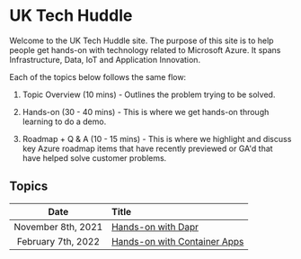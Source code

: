 # UK Tech Huddle

Welcome to the UK Tech Huddle site. The purpose of this site is to help people get hands-on with technology related to Microsoft Azure. It spans Infrastructure, Data, IoT and Application Innovation.

Each of the topics below follows the same flow:

1. Topic Overview (10 mins) - Outlines the problem trying to be solved.

1. Hands-on (30 - 40 mins) - This is where we get hands-on through learning to do a demo.

1. Roadmap + Q & A (10 - 15 mins) - This is where we highlight and discuss key Azure roadmap items that have recently previewed or GA'd that have helped solve customer problems.

## Topics

| **Date**	| **Title**
|:---:|:---|
| November 8th, 2021 | [Hands-on with Dapr](https://github.com/liammoat/ukth-appinnovation-dapr-quickstart)
| February 7th, 2022 | [Hands-on with Container Apps](https://github.com/kevingbb/ukth-appinn-containerapps-orderapi)
